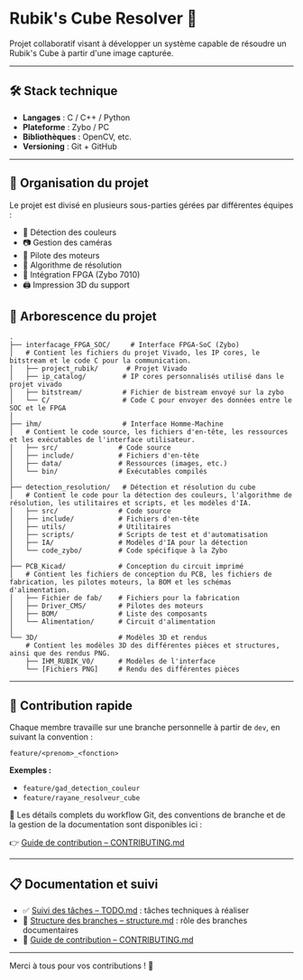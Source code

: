 # Rubik's Cube Resolver 🧩

Projet collaboratif visant à développer un système capable de résoudre un Rubik's Cube à partir d'une image capturée.

---

## 🛠️ Stack technique

- **Langages** : C / C++ / Python
- **Plateforme** : Zybo / PC
- **Bibliothèques** : OpenCV, etc.
- **Versioning** : Git + GitHub

---

## 🧩 Organisation du projet

Le projet est divisé en plusieurs sous-parties gérées par différentes équipes :

- 🎨 Détection des couleurs
- 📷 Gestion des caméras
- 🤖 Pilote des moteurs
- 🧠 Algorithme de résolution
- 🧰 Intégration FPGA (Zybo 7010)
- 🖨️ Impression 3D du support

## 📁 Arborescence du projet

```
.
├── interfacage_FPGA_SOC/     # Interface FPGA-SoC (Zybo)
│   # Contient les fichiers du projet Vivado, les IP cores, le bitstream et le code C pour la communication.
│   ├── project_rubik/       # Projet Vivado
│   ├── ip_catalog/         # IP cores personnalisés utilisé dans le projet vivado
│   ├── bitstream/          # Fichier de bistream envoyé sur la zybo
│   └── C/                  # Code C pour envoyer des données entre le SOC et le FPGA
│
├── ihm/                    # Interface Homme-Machine
│   # Contient le code source, les fichiers d'en-tête, les ressources et les exécutables de l'interface utilisateur.
│   ├── src/               # Code source
│   ├── include/           # Fichiers d'en-tête
│   ├── data/              # Ressources (images, etc.)
│   └── bin/               # Exécutables compilés
│
├── detection_resolution/   # Détection et résolution du cube
│   # Contient le code pour la détection des couleurs, l'algorithme de résolution, les utilitaires et scripts, et les modèles d'IA.
│   ├── src/               # Code source
│   ├── include/           # Fichiers d'en-tête
│   ├── utils/             # Utilitaires
│   ├── scripts/           # Scripts de test et d'automatisation
│   ├── IA/                # Modèles d'IA pour la détection
│   └── code_zybo/         # Code spécifique à la Zybo
│
├── PCB_Kicad/             # Conception du circuit imprimé
│   # Contient les fichiers de conception du PCB, les fichiers de fabrication, les pilotes moteurs, la BOM et les schémas d'alimentation.
│   ├── Fichier de fab/    # Fichiers pour la fabrication
│   ├── Driver_CMS/        # Pilotes des moteurs
│   ├── BOM/               # Liste des composants
│   └── Alimentation/      # Circuit d'alimentation
│
└── 3D/                    # Modèles 3D et rendus
    # Contient les modèles 3D des différentes pièces et structures, ainsi que des rendus PNG.
    ├── IHM_RUBIK_V0/      # Modèles de l'interface
    └── [Fichiers PNG]     # Rendu des différentes pièces
```

---

## 🧪 Contribution rapide

Chaque membre travaille sur une branche personnelle à partir de `dev`, en suivant la convention :

```
feature/<prenom>_<fonction>
```

**Exemples :**
- `feature/gad_detection_couleur`
- `feature/rayane_resolveur_cube`

📌 Les détails complets du workflow Git, des conventions de branche et de la gestion de la documentation sont disponibles ici :

👉 [Guide de contribution – CONTRIBUTING.md](https://github.com/Mate-bert/Rubik-s-cube-resolver/blob/docs/contributing/CONTRIBUTING.md)

---

## 📋 Documentation et suivi

- ✅ [Suivi des tâches – TODO.md](https://github.com/Mate-bert/Rubik-s-cube-resolver/blob/docs/todo/TODO.md) : tâches techniques à réaliser
- 📄 [Structure des branches – structure.md](https://github.com/Mate-bert/Rubik-s-cube-resolver/blob/docs/contributing/structure.md) : rôle des branches documentaires
- 📘 [Guide de contribution – CONTRIBUTING.md](https://github.com/Mate-bert/Rubik-s-cube-resolver/blob/docs/contributing/CONTRIBUTING.md)

---

Merci à tous pour vos contributions ! 🚀

